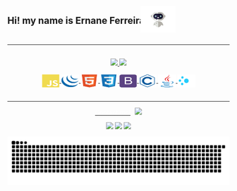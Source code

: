 ## Hi! my name is Ernane Ferreira. <img align="center" style="margin:0; position:relative; left:-20px; padding-bottom:10px" alt="Ernane-bot" height="60" width="80" src="images/ernane-bot.gif">
<hr/><br/>

<div style="text-align:center">
  <a href="https://github.com/ErnaneJ">
    <img height="180em" src="https://github-readme-stats-eight-theta.vercel.app/api?username=ErnaneJ&show_icons=true&theme=tokyonight&include_all_commits=true&count_private=true"/>
    <img height="180em" src="https://github-readme-stats-eight-theta.vercel.app/api/top-langs/?username=ErnaneJ&layout=compact&langs_count=8&theme=tokyonight"/>
</div>

<div style="display: inline_block; text-align:center"><br>
  <img align="center" title="JavaScript" alt="Ernane-Js" height="30" width="40" src="https://raw.githubusercontent.com/devicons/devicon/master/icons/javascript/javascript-plain.svg">
  <img align="center" title="jQuery" alt="Ernane-Jquery" height="30" width="40" src="https://raw.githubusercontent.com/devicons/devicon/2809b567852a4648062a2d3e7c1c531367458c0b/icons/jquery/jquery-plain.svg">  
  <img align="center" title="HTML5" alt="Ernane-HTML" height="30" width="40" src="https://raw.githubusercontent.com/devicons/devicon/master/icons/html5/html5-original.svg">
  <img align="center" title="CSS3" alt="Ernane-CSS" height="30" width="40" src="https://raw.githubusercontent.com/devicons/devicon/master/icons/css3/css3-original.svg">
  <img align="center" title="Bootstrap" alt="Ernane-Bootstrap" height="30" width="40" src="https://raw.githubusercontent.com/devicons/devicon/2809b567852a4648062a2d3e7c1c531367458c0b/icons/bootstrap/bootstrap-plain.svg">
  <img align="center" title="C++" alt="Ernane-C++" height="30" width="40" src="https://raw.githubusercontent.com/devicons/devicon/2809b567852a4648062a2d3e7c1c531367458c0b/icons/c/c-line.svg">
    <img align="center" title="Java" alt="Ernane-JAVA" height="30" width="40" src="https://raw.githubusercontent.com/devicons/devicon/2809b567852a4648062a2d3e7c1c531367458c0b/icons/java/java-original.svg">
    <img align="center" title="Aprendendo..." alt="Aprendendo..." height="30" width="40" src="images/ernane-loading.gif">
    
</div><br/>
  <hr/>
  <div style="text-align:center">
  <p style="color:white">Contact me!<img src="https://raw.githubusercontent.com/leticiadasilva/leticiadasilva/main/images/Hi.gif" style="max-width:100%;margin-left:10px" width="20px"/></p>
  <a href = "mailto: ernane.junior25@gmail.com" title="E-mail"><img src="https://img.shields.io/badge/-Gmail-%23EA4335?style=for-the-badge&logo=gmail&logoColor=white" target="_blank"></a> <a href="www.linkedin.com/in/ernane" title="Linkedin" target="_blank"><img src="https://img.shields.io/badge/-LinkedIn-%230077B5?style=for-the-badge&logo=linkedin&logoColor=white" target="_blank"></a> <a href="https://www.instagram.com/ernane.jx/" title="Instagram" target="_blank"><img src="https://img.shields.io/badge/-Instagram-%23E4405F?style=for-the-badge&logo=instagram&logoColor=white" target="_blank"></a>
</div>
  
 ![Snake animation](https://github.com/ErnaneJ/ErnaneJ/blob/output/github-contribution-grid-snake.svg)
